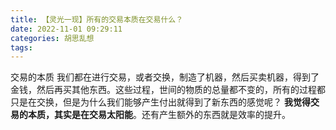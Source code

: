 ```yaml
---
title: 【灵光一现】所有的交易本质在交易什么？
date: 2022-11-01 09:29:11
categories: 胡思乱想
tags: 
---
```

交易的本质
我们都在进行交易，或者交换，制造了机器，然后买卖机器，得到了金钱，然后再买其他东西。这些过程，世间的物质的总量都不变的，所有的过程都只是在交换，但是为什么我们能够产生付出就得到了新东西的感觉呢？
**我觉得交易的本质，其实是在交易太阳能**。还有产生额外的东西就是效率的提升。
